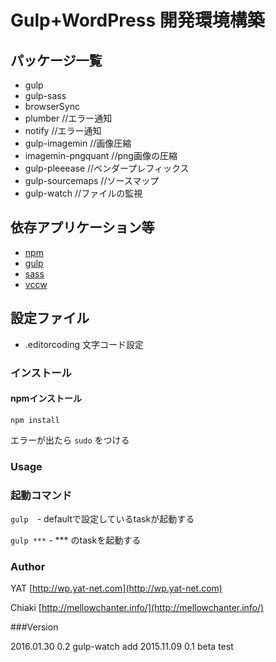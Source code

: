 # Gulp+WordPress 開発環境構築

## パッケージ一覧
* gulp
* gulp-sass
* browserSync
* plumber //エラー通知
* notify //エラー通知
* gulp-imagemin //画像圧縮
* imagemin-pngquant //png画像の圧縮
* gulp-pleeease //ベンダープレフィックス
* gulp-sourcemaps //ソースマップ
* gulp-watch //ファイルの監視

## 依存アプリケーション等

* [npm](https://www.npmjs.com/)
* [gulp](http://gulpjs.com/)
* [sass](http://sass-lang.com/)
* [vccw](http://vccw.cc/)

## 設定ファイル

* .editorcoding 文字コード設定


### インストール

#### npmインストール
` npm install `

エラーが出たら `sudo` をつける


### Usage

### 起動コマンド
` gulp `　- defaultで設定しているtaskが起動する

` gulp *** ` - *** のtaskを起動する

### Author

YAT [http://wp.yat-net.com](http://wp.yat-net.com)

Chiaki [http://mellowchanter.info/](http://mellowchanter.info/)

###Version

2016.01.30 0.2 gulp-watch add
2015.11.09 0.1 beta test

